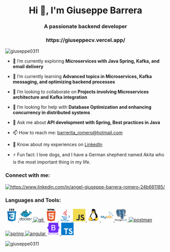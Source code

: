 <h1 align="center">Hi 👋, I'm Giuseppe Barrera</h1>
<h3 align="center">A passionate backend developer</h3>
<h3 align="center">https://giuseppecv.vercel.app/</h3>

<p align="left"> <img src="https://komarev.com/ghpvc/?username=giuseppe0311&label=Profile%20views&color=0e75b6&style=flat" alt="giuseppe0311" /> </p>

- 🔭 I’m currently exploring **Microservices with Java Spring, Kafka, and email delivery**

- 🌱 I’m currently learning **Advanced topics in Microservices, Kafka messaging, and optimizing backend processes**

- 👯 I’m looking to collaborate on **Projects involving Microservices architecture and Kafka integration**

- 🤝 I’m looking for help with **Database Optimization and enhancing concurrency in distributed systems**

- 💬 Ask me about **API development with Spring, Best practices in Java**

- 📫 How to reach me: barrerita_romero@hotmail.com

- 📄 Know about my experiences on [LinkedIn](https://www.linkedin.com/in/angel-giuseppe-barrera-romero-24b661185/)

- ⚡ Fun fact: I love dogs, and I have a German shepherd named Akita who is the most important thing in my life.

<h3 align="left">Connect with me:</h3>
<p align="left">
<a href="https://linkedin.com/in/https://www.linkedin.com/in/angel-giuseppe-barrera-romero-24b661185/" target="blank"><img align="center" src="https://raw.githubusercontent.com/rahuldkjain/github-profile-readme-generator/master/src/images/icons/Social/linked-in-alt.svg" alt="https://www.linkedin.com/in/angel-giuseppe-barrera-romero-24b661185/" height="30" width="40" /></a>
</p>

<h3 align="left">Languages and Tools:</h3>
<p align="left"> <a href="https://www.w3schools.com/css/" target="_blank" rel="noreferrer"> <img src="https://raw.githubusercontent.com/devicons/devicon/master/icons/css3/css3-original-wordmark.svg" alt="css3" width="40" height="40"/> </a> <a href="https://www.docker.com/" target="_blank" rel="noreferrer"> <img src="https://raw.githubusercontent.com/devicons/devicon/master/icons/docker/docker-original-wordmark.svg" alt="docker" width="40" height="40"/> </a> <a href="https://git-scm.com/" target="_blank" rel="noreferrer"> <img src="https://www.vectorlogo.zone/logos/git-scm/git-scm-icon.svg" alt="git" width="40" height="40"/> </a> <a href="https://www.w3.org/html/" target="_blank" rel="noreferrer"> <img src="https://raw.githubusercontent.com/devicons/devicon/master/icons/html5/html5-original-wordmark.svg" alt="html5" width="40" height="40"/> </a> <a href="https://www.java.com" target="_blank" rel="noreferrer"> <img src="https://raw.githubusercontent.com/devicons/devicon/master/icons/java/java-original.svg" alt="java" width="40" height="40"/> </a> <a href="https://developer.mozilla.org/en-US/docs/Web/JavaScript" target="_blank" rel="noreferrer"> <img src="https://raw.githubusercontent.com/devicons/devicon/master/icons/javascript/javascript-original.svg" alt="javascript" width="40" height="40"/> </a> <a href="https://www.linux.org/" target="_blank" rel="noreferrer"> <img src="https://raw.githubusercontent.com/devicons/devicon/master/icons/linux/linux-original.svg" alt="linux" width="40" height="40"/> </a> <a href="https://www.mysql.com/" target="_blank" rel="noreferrer"> <img src="https://raw.githubusercontent.com/devicons/devicon/master/icons/mysql/mysql-original-wordmark.svg" alt="mysql" width="40" height="40"/> </a> <a href="https://www.postgresql.org" target="_blank" rel="noreferrer"> <img src="https://raw.githubusercontent.com/devicons/devicon/master/icons/postgresql/postgresql-original-wordmark.svg" alt="postgresql" width="40" height="40"/> </a> <a href="https://postman.com" target="_blank" rel="noreferrer"> <img src="https://www.vectorlogo.zone/logos/getpostman/getpostman-icon.svg" alt="postman" width="40" height="40"/> </a> <a href="https://spring.io/" target="_blank" rel="noreferrer"> <img src="https://www.vectorlogo.zone/logos/springio/springio-icon.svg" alt="spring" width="40" height="40"/> </a> 
<a href="https://angular.io" target="_blank" rel="noreferrer"> <img src="https://angular.io/assets/images/logos/angular/angular.svg" alt="angular" width="40" height="40"/> </a> <a href="https://getbootstrap.com" target="_blank" rel="noreferrer"> <img src="https://raw.githubusercontent.com/devicons/devicon/master/icons/bootstrap/bootstrap-plain-wordmark.svg" alt="bootstrap" width="40" height="40"/> </a> <a href="https://www.typescriptlang.org/" target="_blank" rel="noreferrer"> <img src="https://raw.githubusercontent.com/devicons/devicon/master/icons/typescript/typescript-original.svg" alt="typescript" width="40" height="40"/> </a></p>
<p><img align="center" src="https://github-readme-stats.vercel.app/api/top-langs?username=giuseppe0311&show_icons=true&locale=en&layout=compact" alt="giuseppe0311" /></p>
